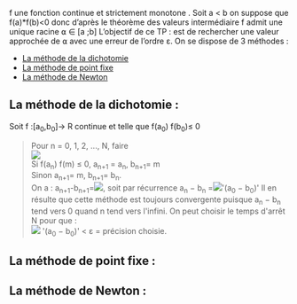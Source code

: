 f une fonction continue et strictement monotone . Soit a < b on suppose que f(a)*f(b)<0 donc d’après le théorème des valeurs intermédiaire f admit une unique racine ⍺ ∈ [a ;b]
L’objectif de ce TP : est de rechercher une valeur approchée de ⍺ avec une erreur de l’ordre ε. On se dispose de 3 méthodes :

* [La méthode de la dichotomie](#dichotomie) 
* [La méthode de point fixe](#fixe) 
* [La méthode de Newton](#Newton) 
## La méthode de la dichotomie : 
 Soit f :[a<sub>0</sub>,b<sub>0</sub>]→ R continue et telle que f(a<sub>0</sub>) f(b<sub>0</sub>)≤ 0  
 > Pour n = 0, 1, 2, ..., N, faire <br/>
 <img src="https://render.githubusercontent.com/render/math?math=m=\frac{(a_n%2Bb_n)}{2}"> <br/>
 Si f(a<sub>n</sub>) f(m) ≤ 0, a<sub>n+1</sub> = a<sub>n</sub>, b<sub>n+1</sub>= m <br/>
 Sinon a<sub>n+1</sub>= m, b<sub>n+1</sub>= b<sub>n</sub>. <br/>
On a : a<sub>n+1</sub>-b<sub>n+1</sub>=<img src="https://render.githubusercontent.com/render/math?math=a_n_+_1=\frac{1}{2^n}(a_n-b_n)">, 
soit par récurrence a<sub>n</sub> − b<sub>n</sub> =<img src="https://render.githubusercontent.com/render/math?math=\frac{1}{2^n}(a_n-b_n)">'(a<sub>0</sub> − b<sub>0</sub>)'
Il en résulte que cette méthode est toujours convergente puisque a<sub>n</sub> − b<sub>n</sub> tend vers 0 quand
n tend vers l'infini. On peut choisir le temps d'arrêt N pour que : <br/>
>  <img src="https://render.githubusercontent.com/render/math?math=\frac{1}{2^n}(a_n-b_n)"> '(a<sub>0</sub> − b<sub>0</sub>)' < ε = précision choisie.
## La méthode de point fixe :
## La méthode de Newton :
